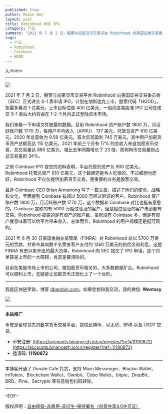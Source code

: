 ```yaml
---
published: true
author: Robin Wen
layout: post
title: Robinhood 申请 IPO
category: 产品
summary: "2021 年 7 月 2 日，股票与加密货币交易平台 Robinhood 向美国证券交易委员会（SEC）正式递交 S-1 表申请 IPO，计划在纳斯达克上市，股票代码「HOOD」，拟最多筹资 1 亿美元，上市目标估值 400 亿美元，一般而言美股准 IPO 公司在递交 S-1 表后大约将会在 1-2 个月内正式登陆资本市场。目前在美股市场上市的公司，跟加密货币相关的，大多数都是矿企。Robinhood 可以顺利上市，无疑是让加密货币正规化上了一个台阶。"
tags:
  - 产品
  - Robinhood
  - Coinbase
  - HOOD
---
```


`文/Robin`

***

![](https://cdn.dbarobin.com/m1obddp.png)

2021 年 7 月 2 日，股票与加密货币交易平台 Robinhood 向美国证券交易委员会（SEC）正式递交 S-1 表申请 IPO，计划在纳斯达克上市，股票代码「HOOD」，拟最多筹资 1 亿美元，上市目标估值 400 亿美元，一般而言美股准 IPO 公司在递交 S-1 表后大约将会在 1-2 个月内正式登陆资本市场。

我们来看一下申请文件披露的数据。目前 Robinhood 资产账户数 1800 万，月活跃账户数 1770 万，每用户平均收入（APRU） 137 美元，托管总资产 810 亿美元，2020 年总营收为 9.59 亿美元，首次实现盈利 745 万美元。其中用户加密货币资产总额高达 115 亿美元，2021 年前三个月有 17% 的总收入来自加密货币交易，总交易量达 880 亿美元，相比去年同期增长了 23 倍，而狗狗币交易量则占总交易量的 34%。

之前 Coinbase IPO 提交的资料表明，平台托管的资产为 900 亿美元。Robinhood 托管总资产 810 亿美元，这个数据还是令人吃惊的。不过细想也还好，Robinhood 不仅仅提供加密货币交易，更重要的业务是股票交易。

最近 Coinbase CEO Brian Armstrong 写了一篇文章，描述了他们的使命、战略和文化，里面提到 Coinbase 有超过 5000 万经过验证的客户。Robinhood 资产账户数 1800 万，月活跃账户数 1770 万，这个数据和 Coinbase 对比也挺有意思的。Coinbase 宣称的有 5000 万超过验证的客户，但是超过验证的客户未必都有交易。Robinhood 披露的是有资产的账户数，虽然没有 Coinbase 多，但是有资产就意味着可以给平台带来收入。总体而言，Robinhood 的用户规模还是挺可观的。

2021 年 6 月 30 日美国金融业监管局（FINRA）对 Robinhood 处以 5700 万美元的罚款，并命令其向数千名受害客户支付约 1260 万美元的赔偿金和利息，这是 FINRA 有史以来开出的最大罚单。Robinhood 向 SEC 提交了 IPO 申请，这个罚单算是上市的一大障碍，肯定是要清除的。

目前在美股市场上市的公司，跟加密货币相关的，大多数都是矿企。Robinhood 可以顺利上市，无疑是让加密货币正规化上了一个台阶。

***

我是区块链罗宾，博客 [dbarobin.com](https://dbarobin.com/)。如果您想和我交流，我的微信: **Wentasy**

![](https://cdn.dbarobin.com/v4yywe2.png)

***

**本站推广**

币安是全球领先的数字货币交易平台，提供比特币、以太坊、BNB 以及 USDT 交易。

* 币安注册: [https://accounts.binancezh.io/cn/register/?ref=11190872](https://accounts.binancezh.io/cn/register/?ref=11190872)
* 邀请码: **11190872**

***

本博客开通了 Donate Cafe 打赏，支持 Mixin Messenger、Blockin Wallet、imToken、Blockchain Wallet、Ownbit、Cobo Wallet、bitpie、DropBit、BRD、Pine、Secrypto 等任意钱包扫码转账。

<center>
    <div class="--donate-button"
         data-button-id="f8b9df0d-af9a-460d-8258-d3f435445075"
    ></div>
</center>

***

–EOF–

版权声明：[自由转载-非商用-非衍生-保持署名（创意共享4.0许可证）](http://creativecommons.org/licenses/by-nc-nd/4.0/deed.zh)